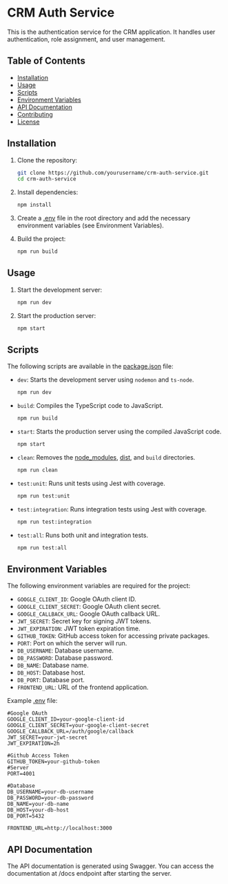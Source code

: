 # CRM Auth Service

This is the authentication service for the CRM application. It handles user authentication, role assignment, and user management.

## Table of Contents

- [Installation](#installation)
- [Usage](#usage)
- [Scripts](#scripts)
- [Environment Variables](#environment-variables)
- [API Documentation](#api-documentation)
- [Contributing](#contributing)
- [License](#license)

## Installation

1. Clone the repository:
    ```sh
    git clone https://github.com/yourusername/crm-auth-service.git
    cd crm-auth-service
    ```

2. Install dependencies:
    ```sh
    npm install
    ```

3. Create a [.env](http://_vscodecontentref_/0) file in the root directory and add the necessary environment variables (see Environment Variables).

4. Build the project:
    ```sh
    npm run build
    ```

## Usage

1. Start the development server:
    ```sh
    npm run dev
    ```

2. Start the production server:
    ```sh
    npm start
    ```

## Scripts

The following scripts are available in the [package.json](http://_vscodecontentref_/1) file:

- `dev`: Starts the development server using `nodemon` and `ts-node`.
    ```sh
    npm run dev
    ```

- `build`: Compiles the TypeScript code to JavaScript.
    ```sh
    npm run build
    ```

- `start`: Starts the production server using the compiled JavaScript code.
    ```sh
    npm start
    ```

- `clean`: Removes the [node_modules](http://_vscodecontentref_/2), [dist](http://_vscodecontentref_/3), and `build` directories.
    ```sh
    npm run clean
    ```

- `test:unit`: Runs unit tests using Jest with coverage.
    ```sh
    npm run test:unit
    ```

- `test:integration`: Runs integration tests using Jest with coverage.
    ```sh
    npm run test:integration
    ```

- `test:all`: Runs both unit and integration tests.
    ```sh
    npm run test:all
    ```

## Environment Variables

The following environment variables are required for the project:

- `GOOGLE_CLIENT_ID`: Google OAuth client ID.
- `GOOGLE_CLIENT_SECRET`: Google OAuth client secret.
- `GOOGLE_CALLBACK_URL`: Google OAuth callback URL.
- `JWT_SECRET`: Secret key for signing JWT tokens.
- `JWT_EXPIRATION`: JWT token expiration time.
- `GITHUB_TOKEN`: GitHub access token for accessing private packages.
- `PORT`: Port on which the server will run.
- `DB_USERNAME`: Database username.
- `DB_PASSWORD`: Database password.
- `DB_NAME`: Database name.
- `DB_HOST`: Database host.
- `DB_PORT`: Database port.
- `FRONTEND_URL`: URL of the frontend application.

Example [.env](http://_vscodecontentref_/4) file:

```properties
#Google OAuth
GOOGLE_CLIENT_ID=your-google-client-id
GOOGLE_CLIENT_SECRET=your-google-client-secret
GOOGLE_CALLBACK_URL=/auth/google/callback
JWT_SECRET=your-jwt-secret
JWT_EXPIRATION=2h

#Github Access Token
GITHUB_TOKEN=your-github-token
#Server
PORT=4001

#Database
DB_USERNAME=your-db-username
DB_PASSWORD=your-db-password
DB_NAME=your-db-name
DB_HOST=your-db-host
DB_PORT=5432

FRONTEND_URL=http://localhost:3000
```

## API Documentation
The API documentation is generated using Swagger. You can access the documentation at /docs endpoint after starting the server.
